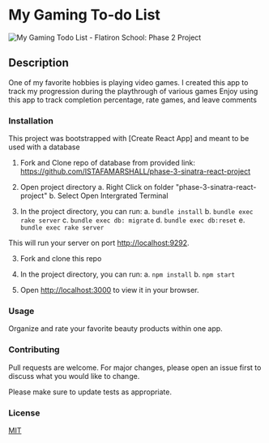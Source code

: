 # My Gaming To-do List

![My Gaming Todo List - Flatiron School: Phase 2 Project](https://i.makeagif.com/media/11-16-2022/HSC4pN.gif)

## Description

One of my favorite hobbies is playing video games.
I created this app to track my progression during the playthrough of various games
Enjoy using this app to track completion percentage, rate games, and leave comments

### Installation

This project was bootstrapped with [Create React App] and meant to be used with a database

1. Fork and Clone repo of database from provided
   link: https://github.com/ISTAFAMARSHALL/phase-3-sinatra-react-project 

2. Open project directory
    a. Right Click on folder "phase-3-sinatra-react-project"
    b. Select Open Intergrated Terminal 

2. In the project directory, you can run:
    a. `bundle install`
    b. `bundle exec rake server`
    c. `bundle exec db: migrate`
    d. `bundle exec db:reset`
    e. `bundle exec rake server`

This will run your server on port
[http://localhost:9292](http://localhost:9292).

3. Fork and clone this repo

4. In the project directory, you can run:
    a. `npm install`
    b. `npm start`

5. Open [http://localhost:3000](http://localhost:3000) to view it in your browser.

### Usage

Organize and rate your favorite beauty products within one app.

### Contributing

Pull requests are welcome. For major changes, please open an issue first to discuss what you would like to change.

Please make sure to update tests as appropriate.

### License

[MIT](https://choosealicense.com/licenses/mit/)
